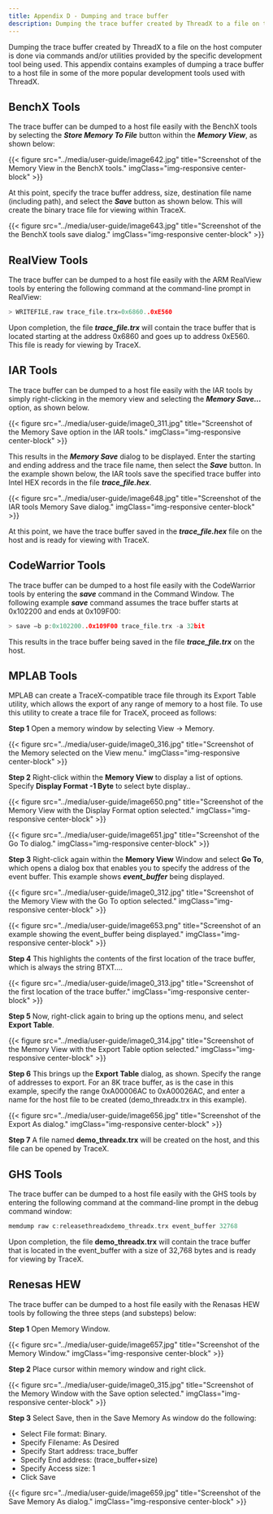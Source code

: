 ```yaml
---
title: Appendix D - Dumping and trace buffer
description: Dumping the trace buffer created by ThreadX to a file on the host computer is done via commands and/or utilities provided by the specific development tool being used. 
---
```



Dumping the trace buffer created by ThreadX to a file on the host computer is done via commands and/or utilities provided by the specific development tool being used. This appendix contains examples of dumping a trace buffer to a host file in some of the more popular development tools used with ThreadX. 

## BenchX Tools

The trace buffer can be dumped to a host file easily with the BenchX tools by selecting the ***Store Memory To File*** button within the ***Memory View***, as shown below:

{{< figure src="../media/user-guide/image642.jpg" title="Screenshot of the Memory View in the BenchX tools." imgClass="img-responsive center-block" >}}

At this point, specify the trace buffer address, size, destination file name (including path), and select the ***Save*** button as shown below. This will create the binary trace file for viewing within TraceX.

{{< figure src="../media/user-guide/image643.jpg" title="Screenshot of the the BenchX tools save dialog." imgClass="img-responsive center-block" >}}

## RealView Tools

The trace buffer can be dumped to a host file easily with the ARM RealView tools by entering the following command at the command-line prompt in RealView:

```c 
> WRITEFILE,raw trace_file.trx=0x6860..0xE560
```

Upon completion, the file ***trace_file.trx*** will contain the trace buffer that is located starting at the address 0x6860 and goes up to address 0xE560. This file is ready for viewing by TraceX.

## IAR Tools

The trace buffer can be dumped to a host file easily with the IAR tools by simply right-clicking in the memory view and selecting the ***Memory Save…*** option, as shown below.

{{< figure src="../media/user-guide/image0_311.jpg" title="Screenshot of the Memory Save option in the IAR tools." imgClass="img-responsive center-block" >}}

This results in the ***Memory Save*** dialog to be displayed. Enter the starting and ending address and the trace file name, then select the ***Save*** button. In the example shown below, the IAR tools save the specified trace buffer into Intel HEX records in the file ***trace_file.hex***.

{{< figure src="../media/user-guide/image648.jpg" title="Screenshot of the IAR tools Memory Save dialog." imgClass="img-responsive center-block" >}}

At this point, we have the trace buffer saved in the ***trace_file.hex*** file on the host and is ready for viewing with
TraceX.

## CodeWarrior Tools

The trace buffer can be dumped to a host file easily with the CodeWarrior tools by entering the ***save*** command in the Command Window. The following example ***save*** command assumes the trace buffer starts at 0x102200 and ends at 0x109F00:

```c
> save –b p:0x102200..0x109F00 trace_file.trx -a 32bit
```

This results in the trace buffer being saved in the file
***trace_file.trx*** on the host.

## MPLAB Tools

MPLAB can create a TraceX-compatible trace file through its Export Table utility, which allows the export of any range of memory to a host file. To use this utility to create a trace file for TraceX, proceed as follows:

**Step 1** Open a memory window by selecting View -> Memory.

{{< figure src="../media/user-guide/image0_316.jpg" title="Screenshot of the Memory selected on the View menu." imgClass="img-responsive center-block" >}}

**Step 2** Right-click within the **Memory View** to display a list of options. Specify **Display Format -1 Byte** to select byte display..

{{< figure src="../media/user-guide/image650.png" title="Screenshot of the Memory View with the Display Format option selected." imgClass="img-responsive center-block" >}}

{{< figure src="../media/user-guide/image651.jpg" title="Screenshot of the Go To dialog." imgClass="img-responsive center-block" >}}

**Step 3** Right-click again within the **Memory View** Window and select **Go To**, which opens a dialog box that enables you to specify the address of the event buffer. This example shows ***event_buffer*** being displayed.

{{< figure src="../media/user-guide/image0_312.jpg" title="Screenshot of the Memory View with the Go To option selected." imgClass="img-responsive center-block" >}}

{{< figure src="../media/user-guide/image653.png" title="Screenshot of an example showing the event_buffer being displayed." imgClass="img-responsive center-block" >}}

**Step 4** This highlights the contents of the first location of the trace buffer, which is always the string BTXT….

{{< figure src="../media/user-guide/image0_313.jpg" title="Screenshot of the first location of the trace buffer." imgClass="img-responsive center-block" >}}

**Step 5** Now, right-click again to bring up the options menu, and select **Export Table**.

{{< figure src="../media/user-guide/image0_314.jpg" title="Screenshot of the Memory View with the Export Table option selected." imgClass="img-responsive center-block" >}}

**Step 6** This brings up the **Export Table** dialog, as shown. Specify the range of addresses to export. For an 8K trace buffer, as is the case in this example, specify the range 0xA00006AC to 0xA00026AC, and enter a name for the host file to be created (demo_threadx.trx in this example).

{{< figure src="../media/user-guide/image656.jpg" title="Screenshot of the Export As dialog." imgClass="img-responsive center-block" >}}

**Step 7** A file named **demo_threadx.trx** will be created on the host, and this file can be opened by TraceX.

## GHS Tools

The trace buffer can be dumped to a host file easily with the GHS tools by entering the following command at the command-line prompt in the debug command window:

```c
memdump raw c:releasethreadxdemo_threadx.trx event_buffer 32768
```

Upon completion, the file **demo_threadx.trx** will contain the trace buffer that is located in the event_buffer with a size of 32,768 bytes and is ready for viewing by TraceX.

## Renesas HEW

The trace buffer can be dumped to a host file easily with the Renasas HEW tools by following the
three steps (and substeps) below:

**Step 1** Open Memory Window.

{{< figure src="../media/user-guide/image657.jpg" title="Screenshot of the Memory Window." imgClass="img-responsive center-block" >}}

**Step 2** Place cursor within memory window and right click.

{{< figure src="../media/user-guide/image0_315.jpg" title="Screenshot of the Memory Window with the Save option selected." imgClass="img-responsive center-block" >}}

**Step 3** Select Save, then in the Save Memory As window do the following:

- Select File format: Binary.
- Specify Filename: As Desired
- Specify Start address: trace_buffer
- Specify End address: (trace_buffer+size)
- Specify Access size: 1
- Click Save

{{< figure src="../media/user-guide/image659.jpg" title="Screenshot of the Save Memory As dialog." imgClass="img-responsive center-block" >}}